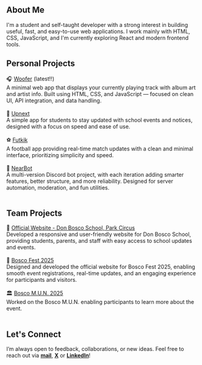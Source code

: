 ##  About Me
I'm a student and self-taught developer with a strong interest in building useful, fast, and easy-to-use web applications. I work mainly with HTML, CSS, JavaScript, and I'm currently exploring React and modern frontend tools.
<br>
## Personal Projects
🎧 [Woofer](https://woofer.vercel.app) (latest‼️)<br> 
A minimal web app that displays your currently playing track with album art and artist info. Built using HTML, CSS, and JavaScript — focused on clean UI, API integration, and data handling. <br>
<br>
📆  [Upnext](https://upnext0.vercel.app)<br>
A simple app for students to stay updated with school events and notices, designed with a focus on speed and ease of use. <br>
<br>
⚽  [Futkik](https://futkik.vercel.app) <br>
A football app providing real-time match updates with a clean and minimal interface, prioritizing simplicity and speed. <br>
<br>
💬  [NearBot](https://github.com/abhinavxk0/nearbot) <br>
A multi-version Discord bot project, with each iteration adding smarter features, better structure, and more reliability. Designed for server automation, moderation, and fun utilities. <br>
<br>
## Team Projects
🏫  [Official Website - Don Bosco School, Park Circus](https://www.donboscoparkcircus.org)<br>
Developed a responsive and user-friendly website for Don Bosco School, providing students, parents, and staff with easy access to school updates and events. <br>
<br>
🎉 [Bosco Fest 2025](https://www.boscofest.in) <br>
Designed and developed the official website for Bosco Fest 2025, enabling smooth event registrations, real-time updates, and an engaging experience for participants and visitors. <br>
<br>
🏛️ [Bosco M.U.N. 2025](https://www.boscomun.donboscoparkcircus.org) <br>
Worked on the Bosco M.U.N. enabling participants to learn more about the event. <br>
<br>



## Let's Connect
I’m always open to feedback, collaborations, or new ideas. Feel free to reach out via <b><a href="mailto:4bhinavxavierkujur@gmail.com">mail</a></b>, <b><a href="https://twitter.com/abhinavkujurx" target="blank">X</a></b> or <b><a href="https://linkedin.com/in/abhinav-xavier-kujur-371569335" target="blank">LinkedIn</a></b>!
